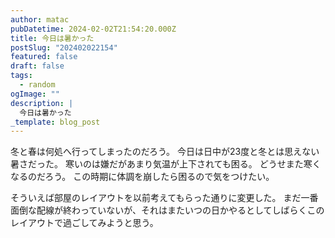 ```yaml
---
author: matac
pubDatetime: 2024-02-02T21:54:20.000Z
title: 今日は暑かった
postSlug: "202402022154"
featured: false
draft: false
tags:
  - random
ogImage: ""
description: |
  今日は暑かった
_template: blog_post
---
```


冬と春は何処へ行ってしまったのだろう。
今日は日中が23度と冬とは思えない暑さだった。
寒いのは嫌だがあまり気温が上下されても困る。
どうせまた寒くなるのだろう。
この時期に体調を崩したら困るので気をつけたい。

そういえば部屋のレイアウトを以前考えてもらった通りに変更した。
まだ一番面倒な配線が終わっていないが、それはまたいつの日かやるとしてしばらくこのレイアウトで過ごしてみようと思う。
